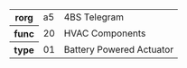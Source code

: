 <table>
    <tr>
      <th>rorg</th>
      <td>a5</td>
      <td>4BS Telegram</td>
    </tr>
    <tr>
      <th>func</th>
      <td>20</td>
      <td>HVAC Components</td>
    </tr>
    <tr>
      <th>type</th>
      <td>01</td>
      <td>Battery Powered Actuator</td>
    </tr>
  </table>